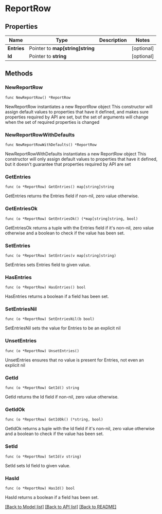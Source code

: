 # ReportRow

## Properties

Name | Type | Description | Notes
------------ | ------------- | ------------- | -------------
**Entries** | Pointer to **map[string]string** |  | [optional] 
**Id** | Pointer to **string** |  | [optional] 

## Methods

### NewReportRow

`func NewReportRow() *ReportRow`

NewReportRow instantiates a new ReportRow object
This constructor will assign default values to properties that have it defined,
and makes sure properties required by API are set, but the set of arguments
will change when the set of required properties is changed

### NewReportRowWithDefaults

`func NewReportRowWithDefaults() *ReportRow`

NewReportRowWithDefaults instantiates a new ReportRow object
This constructor will only assign default values to properties that have it defined,
but it doesn't guarantee that properties required by API are set

### GetEntries

`func (o *ReportRow) GetEntries() map[string]string`

GetEntries returns the Entries field if non-nil, zero value otherwise.

### GetEntriesOk

`func (o *ReportRow) GetEntriesOk() (*map[string]string, bool)`

GetEntriesOk returns a tuple with the Entries field if it's non-nil, zero value otherwise
and a boolean to check if the value has been set.

### SetEntries

`func (o *ReportRow) SetEntries(v map[string]string)`

SetEntries sets Entries field to given value.

### HasEntries

`func (o *ReportRow) HasEntries() bool`

HasEntries returns a boolean if a field has been set.

### SetEntriesNil

`func (o *ReportRow) SetEntriesNil(b bool)`

 SetEntriesNil sets the value for Entries to be an explicit nil

### UnsetEntries
`func (o *ReportRow) UnsetEntries()`

UnsetEntries ensures that no value is present for Entries, not even an explicit nil
### GetId

`func (o *ReportRow) GetId() string`

GetId returns the Id field if non-nil, zero value otherwise.

### GetIdOk

`func (o *ReportRow) GetIdOk() (*string, bool)`

GetIdOk returns a tuple with the Id field if it's non-nil, zero value otherwise
and a boolean to check if the value has been set.

### SetId

`func (o *ReportRow) SetId(v string)`

SetId sets Id field to given value.

### HasId

`func (o *ReportRow) HasId() bool`

HasId returns a boolean if a field has been set.


[[Back to Model list]](../README.md#documentation-for-models) [[Back to API list]](../README.md#documentation-for-api-endpoints) [[Back to README]](../README.md)


